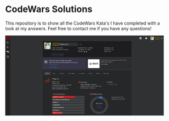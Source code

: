 # CodeWars Solutions

This repository is to show all the CodeWars Kata's I have completed with a look at my answers. Feel free to contact me if you have any questions!

![profile.png](assets/profile.png)